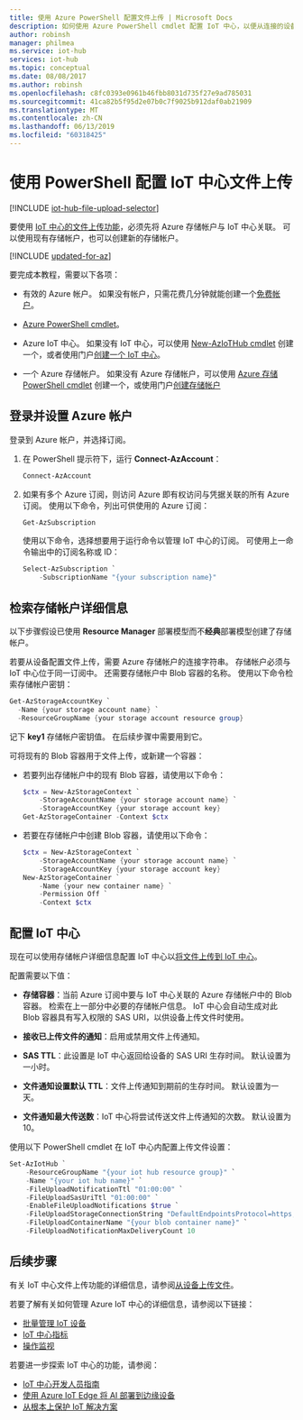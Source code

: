 ```yaml
---
title: 使用 Azure PowerShell 配置文件上传 | Microsoft Docs
description: 如何使用 Azure PowerShell cmdlet 配置 IoT 中心，以便从连接的设备上传文件。 包括有关配置目标 Azure 存储帐户的信息。
author: robinsh
manager: philmea
ms.service: iot-hub
services: iot-hub
ms.topic: conceptual
ms.date: 08/08/2017
ms.author: robinsh
ms.openlocfilehash: c8fc0393e0961b46fbb8031d735f27e9ad785031
ms.sourcegitcommit: 41ca82b5f95d2e07b0c7f9025b912daf0ab21909
ms.translationtype: MT
ms.contentlocale: zh-CN
ms.lasthandoff: 06/13/2019
ms.locfileid: "60318425"
---
```

# <a name="configure-iot-hub-file-uploads-using-powershell"></a>使用 PowerShell 配置 IoT 中心文件上传

[!INCLUDE [iot-hub-file-upload-selector](../../includes/iot-hub-file-upload-selector.md)]

要使用 [IoT 中心的文件上传功能](iot-hub-devguide-file-upload.md)，必须先将 Azure 存储帐户与 IoT 中心关联。 可以使用现有存储帐户，也可以创建新的存储帐户。

[!INCLUDE [updated-for-az](../../includes/updated-for-az.md)]

要完成本教程，需要以下各项：

* 有效的 Azure 帐户。 如果没有帐户，只需花费几分钟就能创建一个[免费帐户](https://azure.microsoft.com/pricing/free-trial/)。

* [Azure PowerShell cmdlet](https://docs.microsoft.com/powershell/azure/install-Az-ps)。

* Azure IoT 中心。 如果没有 IoT 中心，可以使用 [New-AzIoTHub cmdlet](https://docs.microsoft.com/powershell/module/az.iothub/new-aziothub) 创建一个，或者使用门户[创建一个 IoT 中心](iot-hub-create-through-portal.md)。

* 一个 Azure 存储帐户。 如果没有 Azure 存储帐户，可以使用 [Azure 存储 PowerShell cmdlet](https://docs.microsoft.com/powershell/module/az.storage/) 创建一个，或使用门户[创建存储帐户](../storage/common/storage-create-storage-account.md)

## <a name="sign-in-and-set-your-azure-account"></a>登录并设置 Azure 帐户

登录到 Azure 帐户，并选择订阅。

1. 在 PowerShell 提示符下，运行 **Connect-AzAccount**：

    ```powershell
    Connect-AzAccount
    ```

2. 如果有多个 Azure 订阅，则访问 Azure 即有权访问与凭据关联的所有 Azure 订阅。 使用以下命令，列出可供使用的 Azure 订阅：

    ```powershell
    Get-AzSubscription
    ```

    使用以下命令，选择想要用于运行命令以管理 IoT 中心的订阅。 可使用上一命令输出中的订阅名称或 ID：

    ```powershell
    Select-AzSubscription `
        -SubscriptionName "{your subscription name}"
    ```

## <a name="retrieve-your-storage-account-details"></a>检索存储帐户详细信息

以下步骤假设已使用 **Resource Manager** 部署模型而不**经典**部署模型创建了存储帐户。

若要从设备配置文件上传，需要 Azure 存储帐户的连接字符串。 存储帐户必须与 IoT 中心位于同一订阅中。 还需要存储帐户中 Blob 容器的名称。 使用以下命令检索存储帐户密钥：

```powershell
Get-AzStorageAccountKey `
  -Name {your storage account name} `
  -ResourceGroupName {your storage account resource group}
```

记下 **key1** 存储帐户密钥值。 在后续步骤中需要用到它。

可将现有的 Blob 容器用于文件上传，或新建一个容器：

* 若要列出存储帐户中的现有 Blob 容器，请使用以下命令：

    ```powershell
    $ctx = New-AzStorageContext `
        -StorageAccountName {your storage account name} `
        -StorageAccountKey {your storage account key}
    Get-AzStorageContainer -Context $ctx
    ```

* 若要在存储帐户中创建 Blob 容器，请使用以下命令：

    ```powershell
    $ctx = New-AzStorageContext `
        -StorageAccountName {your storage account name} `
        -StorageAccountKey {your storage account key}
    New-AzStorageContainer `
        -Name {your new container name} `
        -Permission Off `
        -Context $ctx
    ```

## <a name="configure-your-iot-hub"></a>配置 IoT 中心

现在可以使用存储帐户详细信息配置 IoT 中心以[将文件上传到 IoT 中心](iot-hub-devguide-file-upload.md)。

配置需要以下值：

* **存储容器**：当前 Azure 订阅中要与 IoT 中心关联的 Azure 存储帐户中的 Blob 容器。 检索在上一部分中必要的存储帐户信息。 IoT 中心会自动生成对此 Blob 容器具有写入权限的 SAS URI，以供设备上传文件时使用。

* **接收已上传文件的通知**：启用或禁用文件上传通知。

* **SAS TTL**：此设置是 IoT 中心返回给设备的 SAS URI 生存时间。 默认设置为一小时。

* **文件通知设置默认 TTL**：文件上传通知到期前的生存时间。 默认设置为一天。

* **文件通知最大传送数**：IoT 中心将尝试传送文件上传通知的次数。 默认设置为 10。

使用以下 PowerShell cmdlet 在 IoT 中心内配置上传文件设置：

```powershell
Set-AzIotHub `
    -ResourceGroupName "{your iot hub resource group}" `
    -Name "{your iot hub name}" `
    -FileUploadNotificationTtl "01:00:00" `
    -FileUploadSasUriTtl "01:00:00" `
    -EnableFileUploadNotifications $true `
    -FileUploadStorageConnectionString "DefaultEndpointsProtocol=https;AccountName={your storage account name};AccountKey={your storage account key};EndpointSuffix=core.windows.net" `
    -FileUploadContainerName "{your blob container name}" `
    -FileUploadNotificationMaxDeliveryCount 10
```

## <a name="next-steps"></a>后续步骤

有关 IoT 中心文件上传功能的详细信息，请参阅[从设备上传文件](iot-hub-devguide-file-upload.md)。

若要了解有关如何管理 Azure IoT 中心的详细信息，请参阅以下链接：

* [批量管理 IoT 设备](iot-hub-bulk-identity-mgmt.md)
* [IoT 中心指标](iot-hub-metrics.md)
* [操作监视](iot-hub-operations-monitoring.md)

若要进一步探索 IoT 中心的功能，请参阅：

* [IoT 中心开发人员指南](iot-hub-devguide.md)
* [使用 Azure IoT Edge 将 AI 部署到边缘设备](../iot-edge/tutorial-simulate-device-linux.md)
* [从根本上保护 IoT 解决方案](../iot-fundamentals/iot-security-ground-up.md)
